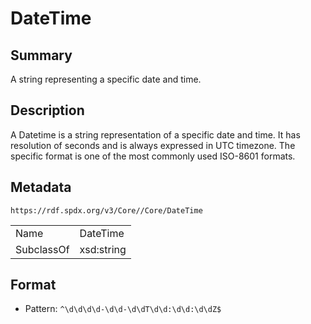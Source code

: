 <!-- Automatically generated by spec-parser v2.0.0 on 2024-01-26T22:18:46.241893+00:00 -->
<!-- SPDX-License-Identifier: Community-Spec-1.0 -->

# DateTime

## Summary

A string representing a specific date and time.


## Description

A Datetime is a string representation of a specific date and time.
It has resolution of seconds and is always expressed in UTC timezone.
The specific format is one of the most commonly used ISO-8601 formats.


## Metadata

`https://rdf.spdx.org/v3/Core//Core/DateTime`


| | |
|---|---|
| Name | DateTime |
| SubclassOf | xsd:string |




## Format

- Pattern: `^\d\d\d\d-\d\d-\d\dT\d\d:\d\d:\d\dZ$`

